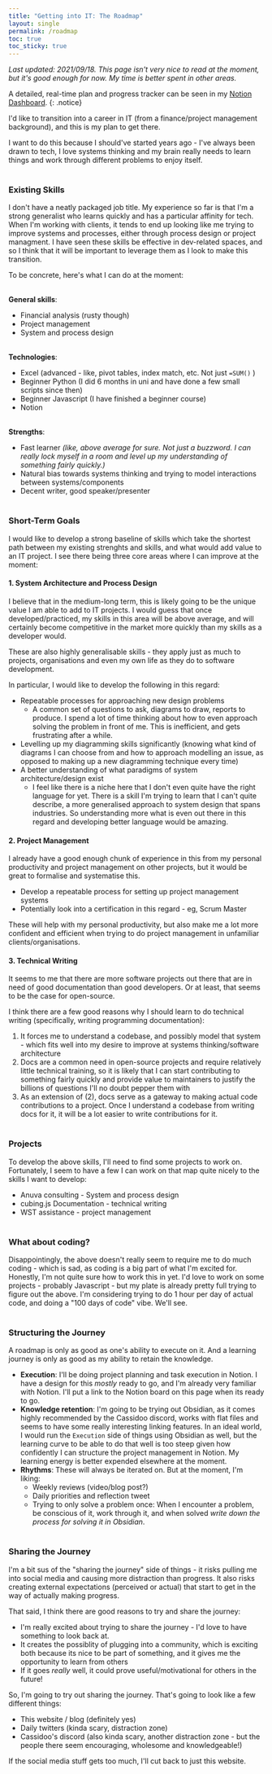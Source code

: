 ```yaml
---
title: "Getting into IT: The Roadmap"
layout: single
permalink: /roadmap
toc: true
toc_sticky: true
---
```


*Last updated: 2021/09/18. This page isn't very nice to read at the moment, but it's good enough for now. My time is better spent in other areas.*

A detailed, real-time plan and progress tracker can be seen in my [Notion Dashboard](https://opposite-guava-d65.notion.site/Getting-into-IT-Learning-and-Project-Management-b3171e0f2d024efd8f80410cdd6fcd47).
{: .notice}

I'd like to transition into a career in IT (from a finance/project management background), and this is my plan to get there. 

I want to do this because I should've started years ago - I've always been drawn to tech, I love systems thinking and my brain really needs to learn things and work through different problems to enjoy itself.
<br><br>

### Existing Skills

I don't have a neatly packaged job title. My experience so far is that I'm a strong generalist who learns quickly and has a particular affinity for tech. When I'm working with clients, it tends to end up looking like me trying to improve systems and processes, either through process design or project managment. I have seen these skills be effective in dev-related spaces, and so I think that it will be important to leverage them as I look to make this transition.

To be concrete, here's what I can do at the moment: 
<br><br>

**General skills**:
- Financial analysis (rusty though)
- Project management
- System and process design
<br><br>

**Technologies**: 
- Excel (advanced - like, pivot tables, index match, etc. Not just `=SUM()` )
- Beginner Python (I did 6 months in uni and have done a few small scripts since then)
- Beginner Javascript (I have finished a beginner course)
- Notion
<br><br>

**Strengths**: 
- Fast learner *(like, above average for sure. Not just a buzzword. I can really lock myself in a room and level up my understanding of something fairly quickly.)*
- Natural bias towards systems thinking and trying to model interactions between systems/components 
- Decent writer, good speaker/presenter 
<br><br>

### Short-Term Goals

I would like to develop a strong baseline of skills which take the shortest path between my existing strenghts and skills, and what would add value to an IT project. I see there being three core areas where I can improve at the moment:

#### 1. System Architecture and Process Design

I believe that in the medium-long term, this is likely going to be the unique value I am able to add to IT projects. I would guess that once developed/practiced, my skills in this area will be above average, and will certainly become competitive in the market more quickly than my skills as a developer would. 

These are also highly generalisable skills - they apply just as much to projects, organisations and even my own life as they do to software development. 

In particular, I would like to develop the following in this regard:
- Repeatable processes for approaching new design problems
  - A common set of questions to ask, diagrams to draw, reports to produce. I spend a lot of time thinking about how to even approach solving the problem in front of me. This is inefficient, and gets frustrating after a while. 
- Levelling up my diagramming skills significantly (knowing what kind of diagrams I can choose from and how to approach modelling an issue, as opposed to making up a new diagramming technique every time)
- A better understanding of what paradigms of system architecture/design exist
  - I feel like there is a niche here that I don't even quite have the right language for yet. There is a skill I'm trying to learn that I can't quite describe, a more generalised approach to system design that spans industries. So understanding more what is even out there in this regard and developing better language would be amazing. 


#### 2. Project Management

I already have a good enough chunk of experience in this from my personal productivity and project management on other projects, but it would be great to formalise and systematise this.

- Develop a repeatable process for setting up project management systems 
- Potentially look into a certification in this regard - eg, Scrum Master

These will help with my personal productivity, but also make me a lot more confident and efficient when trying to do project management in unfamiliar clients/organisations.

#### 3. Technical Writing

It seems to me that there are more software projects out there that are in need of good documentation than good developers. Or at least, that seems to be the case for open-source. 

I think there are a few good reasons why I should learn to do technical writing (specifically, writing programming documentation):
1. It forces me to understand a codebase, and possibly model that system - which fits well into my desire to improve at systems thinking/software architecture
2. Docs are a common need in open-source projects and require relatively little technical training, so it is likely that I can start contributing to something fairly quickly and provide value to maintainers to justify the billions of questions I'll no doubt pepper them with
3. As an extension of (2), docs serve as a gateway to making actual code contributions to a project. Once I understand a codebase from writing docs for it, it will be a lot easier to write contributions for it. 
<br><br>

### Projects 

To develop the above skills, I'll need to find some projects to work on. Fortunately, I seem to have a few I can work on that map quite nicely to the skills I want to develop:

- Anuva consulting - System and process design 
- cubing.js Documentation - technical writing
- WST assistance - project management
<br><br>

### What about coding? 

Disappointingly, the above doesn't really seem to require me to do much coding - which is sad, as coding is a big part of what I'm excited for. Honestly, I'm not quite sure how to work this in yet. I'd love to work on some projects - probably Javascript - but my plate is already pretty full trying to figure out the above. I'm considering trying to do 1 hour per day of actual code, and doing a "100 days of code" vibe. We'll see.
<br><br>

### Structuring the Journey

A roadmap is only as good as one's ability to execute on it. And a learning journey is only as good as my ability to retain the knowledge. 

- **Execution**: I'll be doing project planning and task execution in Notion. I have a design for this *mostly* ready to go, and I'm already very familiar with Notion. I'll put a link to the Notion board on this page when its ready to go. 
- **Knowledge retention**: I'm going to be trying out Obsidian, as it comes highly recommended by the Cassidoo discord, works with flat files and seems to have some really interesting linking features. In an ideal world, I would run the `Execution` side of things using Obsidian as well, but the learning curve to be able to do that well is too steep given how confidently I can structure the project management in Notion. My learning energy is better expended elsewhere at the moment. 
- **Rhythms**: These will always be iterated on. But at the moment, I'm liking:
  - Weekly reviews (video/blog post?)
  - Daily priorities and reflection tweet
  - Trying to only solve a problem once: When I encounter a problem, be conscious of it, work through it, and when solved *write down the process for solving it in Obsidian*.
<br><br>

### Sharing the Journey

I'm a bit sus of the "sharing the journey" side of things - it risks pulling me into social media and causing more distraction than progress. It also risks creating external expectations (perceived or actual) that start to get in the way of actually making progress.

That said, I think there are good reasons to try and share the journey:
- I'm really excited about trying to share the journey - I'd love to have something to look back at. 
- It creates the possiblity of plugging into a community, which is exciting both because its nice to be part of something, and it gives me the opportunity to learn from others
- If it goes *really* well, it could prove useful/motivational for others in the future! 

So, I'm going to try out sharing the journey. That's going to look like a few different things: 
- This website / blog (definitely yes)
- Daily twitters (kinda scary, distraction zone)
- Cassidoo's discord (also kinda scary, another distraction zone - but the people there seem encouraging, wholesome and knowledgeable!)

If the social media stuff gets too much, I'll cut back to just this website. 